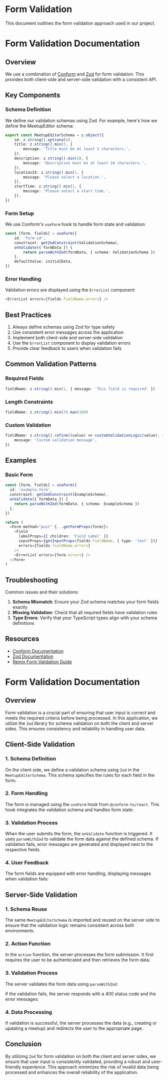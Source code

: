# Form Validation

This document outlines the form validation approach used in our project.


# Form Validation Documentation

## Overview

We use a combination of [Conform](https://conform.guide/) and
[Zod](https://zod.dev/) for form validation. This provides both client-side and
server-side validation with a consistent API.

## Key Components

### Schema Definition

We define our validation schemas using Zod. For example, here's how we define
the MeetupEditor schema:

```typescript
export const MeetupEditorSchema = z.object({
	id: z.string().optional(),
	title: z.string().min(3, {
		message: 'Title must be at least 3 characters.',
	}),
	description: z.string().min(10, {
		message: 'Description must be at least 10 characters.',
	}),
	locationId: z.string().min(1, {
		message: 'Please select a location.',
	}),
	startTime: z.string().min(1, {
		message: 'Please select a start time.',
	}),
})
```

### Form Setup

We use Conform's `useForm` hook to handle form state and validation:

```typescript
const [form, fields] = useForm({
	id: 'form-id',
	constraint: getZodConstraint(ValidationSchema),
	onValidate({ formData }) {
		return parseWithZod(formData, { schema: ValidationSchema })
	},
	defaultValue: initialData,
})
```

### Error Handling

Validation errors are displayed using the `ErrorList` component:

```typescript
<ErrorList errors={fields.fieldName.errors} />
```

## Best Practices

1. Always define schemas using Zod for type safety
2. Use consistent error messages across the application
3. Implement both client-side and server-side validation
4. Use the `ErrorList` component to display validation errors
5. Provide clear feedback to users when validation fails

## Common Validation Patterns

### Required Fields

```typescript
fieldName: z.string().min(1, { message: 'This field is required' })
```

### Length Constraints

```typescript
fieldName: z.string().min(3).max(100)
```

### Custom Validation

```typescript
fieldName: z.string().refine((value) => customValidationLogic(value), {
	message: 'Custom validation message',
})
```

## Examples

### Basic Form

```typescript
const [form, fields] = useForm({
  id: 'example-form',
  constraint: getZodConstraint(ExampleSchema),
  onValidate({ formData }) {
    return parseWithZod(formData, { schema: ExampleSchema })
  },
})

return (
  <Form method="post" {...getFormProps(form)}>
    <Field
      labelProps={{ children: 'Field Label' }}
      inputProps={getInputProps(fields.fieldName, { type: 'text' })}
      errors={fields.fieldName.errors}
    />
    <ErrorList errors={form.errors} />
  </Form>
)
```

## Troubleshooting

Common issues and their solutions:

1. **Schema Mismatch**: Ensure your Zod schema matches your form fields exactly
2. **Missing Validation**: Check that all required fields have validation rules
3. **Type Errors**: Verify that your TypeScript types align with your schema
   definitions

## Resources

- [Conform Documentation](https://conform.guide/)
- [Zod Documentation](https://zod.dev/)
- [Remix Form Validation Guide](https://remix.run/docs/en/main/guides/form-validation)






# Form Validation Documentation

## Overview

Form validation is a crucial part of ensuring that user input is correct and meets the required criteria before being processed. In this application, we utilize the `Zod` library for schema validation on both the client and server sides. This ensures consistency and reliability in handling user data.

## Client-Side Validation

### 1. **Schema Definition**

On the client side, we define a validation schema using `Zod` in the `MeetupEditorSchema`. This schema specifies the rules for each field in the form:


### 2. **Form Handling**

The form is managed using the `useForm` hook from `@conform-to/react`. This hook integrates the validation schema and handles form state:


### 3. **Validation Process**

When the user submits the form, the `onValidate` function is triggered. It uses `parseWithZod` to validate the form data against the defined schema. If validation fails, error messages are generated and displayed next to the respective fields.

### 4. **User Feedback**

The form fields are equipped with error handling, displaying messages when validation fails:



## Server-Side Validation

### 1. **Schema Reuse**

The same `MeetupEditorSchema` is imported and reused on the server side to ensure that the validation logic remains consistent across both environments.

### 2. **Action Function**

In the `action` function, the server processes the form submission. It first requires the user to be authenticated and then retrieves the form data:


### 3. **Validation Process**

The server validates the form data using `parseWithZod`:



If the validation fails, the server responds with a 400 status code and the error messages:



### 4. **Data Processing**

If validation is successful, the server processes the data (e.g., creating or updating a meetup) and redirects the user to the appropriate page.

## Conclusion

By utilizing `Zod` for form validation on both the client and server sides, we ensure that user input is consistently validated, providing a robust and user-friendly experience. This approach minimizes the risk of invalid data being processed and enhances the overall reliability of the application.